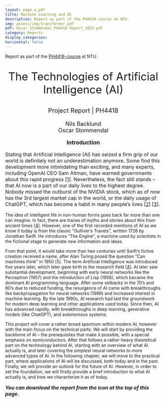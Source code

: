 ```yaml
---
layout: page_w_pdf
title: Machine Learning and AI
description: Report as part of the PH4418-course at NTU.
img: assets/img/transformer.pdf
pdf: Oscar_Stommendal_PH4418 Report_2025.pdf
category: Reports
display_categories:
horizontal: false
---
```


<!-- markdownlint-disable MD033 -->
<p>Report as part of the <a href="https://stommen.github.io/courses/ph4418/" target="_blank" rel="noopener noreferrer">PH4418-course</a> at NTU.<p>

<p style="text-align:center; font-size:35px">The Technologies of Artificial Intelligence (AI)</p>

<p style="text-align:center; font-size:20px">Project Report | PH4418</p>

<p style="text-align:center; font-size:18px"> Nils Backlund <br>Oscar Stommendal</p>

<p style="text-align:center; font-size:18px; font-weight: bold">Introduction</p>

<p style="text-align:left; font-size:16px">Stating that Artificial Intelligence (AI) has seized a firm grip of our world is definitely not an underestimation anymore. Some find this development more intimidating than exciting, and many experts, including OpenAI CEO Sam Altman, have warned governments about this rapid progress <a href="https://www.bbc.com/news/uk-65746524" target="_blank" rel="noopener noreferrer">[1]</a>. Nevertheless, the fact still stands – that AI now is a part of our daily lives to the highest degree. Nobody missed the outburst of the NVIDIA stock, which as of now has the 3rd largest market cap in the world, or the daily usage of ChatGPT, which has become a habit in many people’s lives <a href="https://betterworld.mit.edu/spectrum/issues/2024-spring/the-next-quantum-revolution/" target="_blank" rel="noopener noreferrer">[2]</a> <a href="https://www.fool.com/investing/2025/01/04/why-quantum-computing-stocks-skyrocketed-in-decemb/" target="_blank" rel="noopener noreferrer">[3]</a>. <br>

The idea of intelligent life in non-human forms goes back far more than one can imagine. In fact, there are traces of myths and stories about this from ancient times <a href="https://thequantuminsider.com/2023/03/24/quantum-computing-challenges/" target="_blank" rel="noopener noreferrer">[4]</a>. However, one of the first recorded mentions of AI as we know it today is from the classic "Gulliver’s Travels", written 1726 by Jonathan Swift. He introduces “The Engine”, a machine used by scientists in the fictional stage to generate new information and ideas. <br>

From that point, it would take more than two centuries until Swift’s fictive creation received a name, after Alan Turing posed the question “Can machines think” in 1950 [5]. The term Artificial Intelligence was introduced five years later, which later gave birth to the research field <a href="https://thequantuminsider.com/2023/03/24/quantum-computing-challenges/" target="_blank" rel="noopener noreferrer">[4]</a>. AI later saw substantial development, beginning with early neural networks like the Perceptron (1957) and the introduction of Lisp (1958), which became the dominant AI programming language. After some setbacks in the 70’s and 80’s due to reduced funding, the resurgence of AI came with breakthroughs like backpropagation for neural networks (1986) and increased interest in machine learning. By the late 1990s, AI research had laid the groundwork for modern deep learning and other applications used today. Since then, AI has advanced rapidly, with breakthroughs in deep learning, generative models (like ChatGPT), and autonomous systems. <br>

This project will cover a rather broad spectrum within modern AI, however with the main focus on the technical parts. We will start by providing the backbone of AI – the prerequisites that make it possible, with a special emphasis on semiconductors. After that follows a rather heavy theoretical part on the technology behind AI, starting with an overview of what AI actually is, and later covering the simplest neural networks to more advanced types of AI. In the following chapter, we will move to the practical part, where applications of AI will be discussed, both today and in the past. Finally, we will provide an outlook for the future of AI. However, in order to set the foundation, we will firstly provide a brief introduction to what AI actually is, and how we characterize it as of today.

<p style="text-align:left; font-size:16px; font-style: italic; font-weight: bold">You can download the report from the icon at the top of this page.</p>
